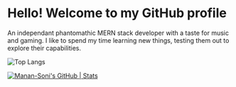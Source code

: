 <h1>Hello! Welcome to my GitHub profile</h1>

<p> An independant phantomathic MERN stack developer with a taste for music and gaming. I like to spend my time learning new things, testing them out to explore their capabilities. </p>

![Top Langs](https://github-readme-stats.vercel.app/api/top-langs/?username=kritika-pattalam&layout=compact)

[![Manan-Soni's GitHub | Stats](https://stats.quine.sh/Manan-Soni/github?theme=dark)](https://quine.sh?utm_source=widgets&utm_campaign=Manan-Soni)
